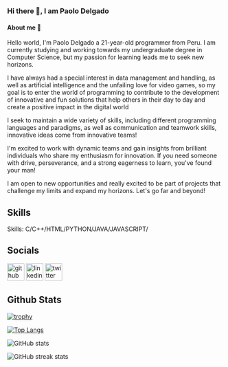 ### Hi there 👋, I am Paolo Delgado
#### About me 👾
Hello world, I'm Paolo Delgado a 21-year-old programmer from Peru. I am currently studying and working towards my undergraduate degree in Computer Science, but my passion for learning leads me to seek new horizons.

I have always had a special interest in data management and handling, as well as artificial intelligence and the unfailing love for video games, so my goal is to enter the world of programming to contribute to the development of innovative and fun solutions that help others in their day to day and create a positive impact in the digital world

I seek to maintain a wide variety of skills, including different programming languages and paradigms, as well as communication and teamwork skills, innovative ideas come from innovative teams!

I'm excited to work with dynamic teams and gain insights from brilliant individuals who share my enthusiasm for innovation. If you need someone with drive, perseverance, and a strong eagerness to learn, you've found your man!

I am open to new opportunities and really excited to be part of projects that challenge my limits and expand my horizons. Let's go far and beyond! 

## Skills
Skills: C/C++/HTML/PYTHON/JAVA/JAVASCRIPT/


## Socials
[<img src='https://cdn.jsdelivr.net/npm/simple-icons@3.0.1/icons/github.svg' alt='github' height='40'>](https://github.com/PaoDeVi)  [<img src='https://cdn.jsdelivr.net/npm/simple-icons@3.0.1/icons/linkedin.svg' alt='linkedin' height='40'>](https://www.linkedin.com/in/paolo-rafael-delgado-vidal-844931303/)  [<img src='https://cdn.jsdelivr.net/npm/simple-icons@3.0.1/icons/twitter.svg' alt='twitter' height='40'>](https://twitter.com/PRDeVi12)  

## Github Stats
[![trophy](https://github-profile-trophy.vercel.app/?username=PaoDeVi)](https://github.com/ryo-ma/github-profile-trophy)

[![Top Langs](https://github-readme-stats.vercel.app/api/top-langs/?username=PaoDeVi)](https://github.com/anuraghazra/github-readme-stats)

![GitHub stats](https://github-readme-stats.vercel.app/api?username=PaoDeVi&show_icons=true)  

![GitHub streak stats](https://streak-stats.demolab.com/?user=PaoDeVi)  

